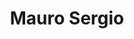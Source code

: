 ---
title: "Mauro Sergio"
url: /ciudad-autonoma-de-buenos-aires/mauro-sergio-nazarre/
shop: Kleidung
---